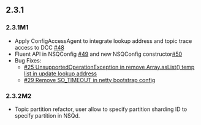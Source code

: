 ## 2.3.1
### 2.3.1M1
+ Apply ConfigAccessAgent to integrate lookup address and topic trace access to DCC [#48](http://gitlab.qima-inc.com/paas/nsq-client-java/merge_requests/48)
+ Fluent API in NSQConfig [#49](http://gitlab.qima-inc.com/paas/nsq-client-java/merge_requests/49) and new NSQConfig constructor[#50](http://gitlab.qima-inc.com/paas/nsq-client-java/merge_requests/50)
+ Bug Fixes:
    - [#25 UnsupportedOperationException in remove Array.asList() temp list in update lookup address](http://gitlab.qima-inc.com/paas/nsq-client-java/issues/25)
    - [#29 Remove SO_TIMEOUT in netty bootstrap config](http://gitlab.qima-inc.com/paas/nsq-client-java/issues/29)
### 2.3.2M2
+  Topic partition refactor, user allow to specify partition sharding ID to specify partition in NSQd.[]()